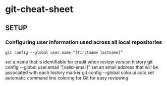 # git-cheat-sheet

## SETUP

### Configuring user information used across all local repositories
```git config --global user.name “[firstname lastname]” ```

set a name that is identifiable for credit when review version history
git config --global user.email “[valid-email]”
set an email address that will be associated with each history marker
git config --global color.ui auto
set automatic command line coloring for Git for easy reviewing
